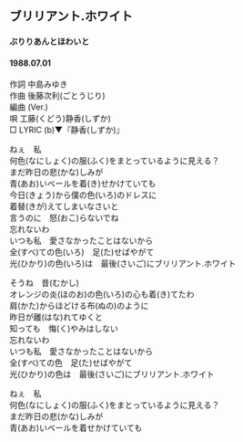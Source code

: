 ## ブリリアント.ホワイト
#### ぶりりあんとほわいと
#### 1988.07.01


作詞     中島みゆき  
作曲     後藤次利(ごとうじり)  
編曲 (Ver.)     
唄       工藤(くどう)静香(しずか)   
□ LYRIC (b)▼『静香(しずか)』   

ねぇ　私   
何色(なにしょく)の服(ふく)をまとっているように見える？   
まだ昨日の悲(かな)しみが   
青(あお)いベールを着(き)せかけていても   
今日(きょう)から僕の色(いろ)のドレスに   
着替(きが)えてしまいなさいと   
言うのに　怒(おこ)らないでね   
忘れないわ   
いつも私　愛さなかったことはないから   
全(すべ)ての色(いろ)　足(た)せばやがて   
光(ひかり)の色(いろ)は　最後(さいご)にブリリアント.ホワイト   
   
そうね　昔(むかし)   
オレンジの炎(ほのお)の色(いろ)の心も着(き)てたわ   
肩(かた)からほどける布(ぬの)のように   
昨日が離(はな)れてゆくと   
知っても　悔(く)やみはしない   
忘れないわ   
いつも私　愛さなかったことはないから   
全(すべ)ての色　足(た)せばやがて   
光(ひかり)の色は　最後(さいご)にブリリアント.ホワイト   
   
ねぇ　私   
何色(なにしょく)の服(ふく)をまとっているように見える？   
まだ昨日の悲(かな)しみが   
青(あお)いベールを着せかけていても   